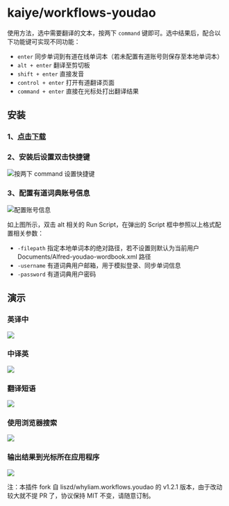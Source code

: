 # kaiye/workflows-youdao

使用方法，选中需要翻译的文本，按两下 `command` 键即可。选中结果后，配合以下功能键可实现不同功能：

* `enter` 同步单词到有道在线单词本（若未配置有道账号则保存至本地单词本）
* `alt + enter` 翻译至剪切板
* `shift + enter` 直接发音
* `control + enter` 打开有道翻译页面
* `command + enter` 直接在光标处打出翻译结果

## 安装

### 1、[点击下载](https://github.com/kaiye/workflows-youdao/blob/master/youdao.alfredworkflow?raw=true)

### 2、安装后设置双击快捷键

![按两下 command 设置快捷键](https://cloud.githubusercontent.com/assets/344283/12189204/b0d21524-b5f6-11e5-9cc8-33c17561f9ee.gif)



### 3、配置有道词典账号信息

![配置账号信息](https://cloud.githubusercontent.com/assets/344283/12175374/c776aef2-b59c-11e5-90ec-20e3801ff7ed.png)

如上图所示，双击 alt 相关的 Run Script，在弹出的 Script 框中参照以上格式配置相关参数：

* `-filepath`  指定本地单词本的绝对路径，若不设置则默认为当前用户 Documents/Alfred-youdao-wordbook.xml 路径
* `-username` 有道词典用户邮箱，用于模拟登录、同步单词信息
* `-password` 有道词典用户密码



## 演示

### 英译中

![](http://ww2.sinaimg.cn/large/48910e01gw1erucr05z85g213p0kbqhn.gif)

### 中译英

![](http://ww2.sinaimg.cn/large/48910e01gw1erucrd5tnmg213p0kbk6q.gif)

### 翻译短语

![](http://ww2.sinaimg.cn/large/48910e01gw1erucrvb9a8g213p0kbqhn.gif)

### 使用浏览器搜索

![](http://ww4.sinaimg.cn/large/48910e01gw1erucsmvtkgg213l0kaqq2.gif)

### 输出结果到光标所在应用程序

![](http://ww3.sinaimg.cn/large/48910e01gw1eructbvt9rg213p0jh0wi.gif)

注：本插件 fork 自 liszd/whyliam.workflows.youdao 的 v1.2.1 版本，由于改动较大就不提 PR 了，协议保持 MIT 不变，请随意订制。